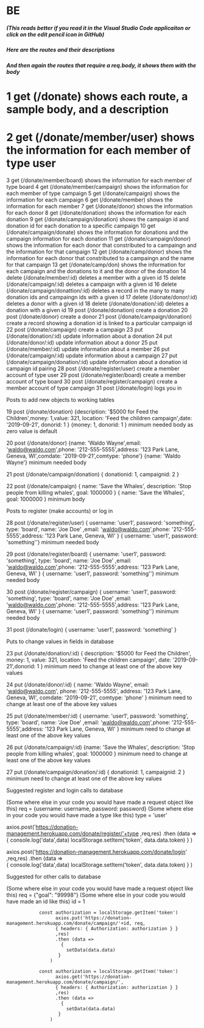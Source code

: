 # BE
##### (This reads better if you read it in the Visual Studio Code applicaiton or click on the edit pencil icon in GitHub)

##### Here are the routes and their descriptions

##### And then again the routes that require a req.body, it shows them with the body

# 1	get (/donate)		                    shows each route, a sample body, and a description
# 2	get (/donate/member/user)		        shows the information for each member of type user
3	get (/donate/member/board)		        shows the information for each member of type board
4	get (/donate/member/campaign)		    shows the information for each member of type campaign
5	get (/donate/campaign)		            shows the information for each campaign
6	get (/donate/member)		            shows the information for each member
7	get (/donate/donor)		                shows the information for each donor
8	get (/donate/donation)		            shows the information for each donation
9	get (/donate/campaign/donation)		    shows the campaign id and donation id for each donation to a specific campaign
10	get (/donate/campaign/donate)		    shows the information for donations and the campaign information for each donation
11	get (/donate/campaign/donor)		    shows the information for each donor that constributed to a campaingn and the information for that campaign
12	get (/donate/camp/donor)		        shows the information for each donor that constributed to a campaingn and the name for that campaign
13	get (/donate/camp/don)		            shows the information for each campaign and the donations to it and the donor of the donation
14	delete (/donate/member/:id)		        deletes a member with a given id
15	delete (/donate/campaign/:id)		    deletes a campaign with a given id
16	delete (/donate/campaign/donattion/:id)	 deletes a record in the many to many donation ids and campaingn ids with a given id
17	delete (/donate/donor/:id)		         deletes a donor with a given id
18	delete (/donate/donation/:id)		     deletes a donation with a given id
19	post (/donate/donation)                	create a donation
20	post (/donate/donor)                	create a donor
21	post (/donate/campaign/donation)	 	create a record showing a donation id is linked to a particular campaign id
22	post (/donate/campaign)	            	create a campaign
23	put (/donate/donation/:id)          	update information about a donation
24	put (/donate/donor/:id)             	update information about a donor
25	put (/donate/member/:id)            	update information about a member
26	put (/donate/campaign/:id)          	update information about a campaign
27	put (/donate/campaign/donation/:id) 	update information about a donation id campaign id pairing
28	post (/donate/register/user)	    	create a member account of type user
29	post (/donate/register/board)	    	create a member account of type board
30	post (/donate/register/campaign)	 	create a member account of type campaign
31	post (/donate/login)	                logs you in

Posts to add new objects to working tables

19	post (/donate/donation)
{description: '$5000 for Feed the Children',money: 1,value: 321, location: 'Feed the children campaign',date: '2019-09-21', donorid: 1 }
{money: 1, donorid: 1 } minimum needed body as zero value is default

20	post (/donate/donor)
{name: 'Waldo Wayne',email: 'waldo@waldo.com',phone: '212-555-5555',address: '123 Park Lane, Geneva, WI',comdate: '2019-09-21',comtype: 'phone'}
{name: 'Waldo Wayne'} minimum needed body

21	post (/donate/campaign/donation)
{ donationid: 1, campaignid: 2 }

22	post (/donate/campaign)
{ name: 'Save the Whales', description: 'Stop people from killing whales', goal: 1000000 }
{ name: 'Save the Whales', goal: 1000000 } minimum body

Posts to register (make accounts) or log in

28	post (/donate/register/user)
{ username: 'user1', password: 'something', type: 'board', name: 'Joe Doe' ,email: 'waldo@waldo.com',phone: '212-555-5555',address: '123 Park Lane, Geneva, WI' }
{ username: 'user1', password: 'something''} minimum needed body

29	post (/donate/register/board)
{ username: 'user1', password: 'something', type: 'board', name: 'Joe Doe' ,email: 'waldo@waldo.com',phone: '212-555-5555',address: '123 Park Lane, Geneva, WI' }
{ username: 'user1', password: 'something''} minimum needed body

30	post (/donate/register/campaign)
{ username: 'user1', password: 'something', type: 'board', name: 'Joe Doe' ,email: 'waldo@waldo.com',phone: '212-555-5555',address: '123 Park Lane, Geneva, WI' }
{ username: 'user1', password: 'something''} minimum needed body

31	post (/donate/login)
{ username: 'user1', password: 'something' }

Puts to change values in fields in database

23	put (/donate/donation/:id)
{ description: '$5000 for Feed the Children', money: 1, value: 321, location: 'Feed the children campaign', date: '2019-09-21',donorid: 1 }
minimum need to change at least one of the above key values

24	put (/donate/donor/:id)
{ name: 'Waldo Wayne', email: 'waldo@waldo.com', phone: '212-555-5555', address: '123 Park Lane, Geneva, WI', comdate: '2019-09-21', comtype: 'phone' }
minimum need to change at least one of the above key values

25	put (/donate/member/:id)
{ username: 'user1', password: 'something', type: 'board', name: 'Joe Doe' ,email: 'waldo@waldo.com',phone: '212-555-5555',address: '123 Park Lane, Geneva, WI' }
minimum need to change at least one of the above key values

26	put (/donate/campaign/:id)
{name: 'Save the Whales', description: 'Stop people from killing whales', goal: 1000000 }
minimum need to change at least one of the above key values

27	put (/donate/campaign/donation/:id)
{ donationid: 1, campaignid: 2 }
minimum need to change at least one of the above key values

Suggested register and login calls to database

  (Some where else in your code you would have made a request object like this) req = {username: username, password: password}
  (Some where else in your code you would have made a type like this) type = 'user'

 axios.post('https://donation-management.herokuapp.com/donate/register/'+type ,req,res)
.then (data =>   
        {
          console.log('data',data) 
        localStorage.setItem('token', data.data.token) 
      }
    )

 axios.post('https://donation-management.herokuapp.com/donate/login' ,req,res)
.then (data =>   
        {
          console.log('data',data) 
        localStorage.setItem('token', data.data.token) 
      }
    )


Suggested for other calls to database

  (Some where else in your code you would have made a request object like this)  req = {"goal": "99998"}
  (Some where else in your code you would have made an id like this)  id = 1

                const authorization = localStorage.getItem('token') 
                      axios.put('https://donation-management.herokuapp.com/donate/campaign/'+id, req,
                      { headers: { Authorization: authorization } }
                      ,res)
                      .then (data =>   
                        {
                          setData(data.data) 
                       }
                    )

                const authorization = localStorage.getItem('token') 
                      axios.get('https://donation-management.herokuapp.com/donate/campaign/',
                      { headers: { Authorization: authorization } }
                      ,res)
                      .then (data =>   
                        {
                          setData(data.data) 
                       }
                    )
